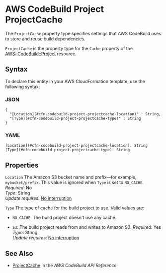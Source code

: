 # AWS CodeBuild Project ProjectCache<a name="aws-properties-codebuild-project-projectcache"></a>

<a name="aws-properties-codebuild-project-projectcache-description"></a>The `ProjectCache` property type specifies settings that AWS CodeBuild uses to store and reuse build dependencies\.

<a name="aws-properties-codebuild-project-projectcache-inheritance"></a> `ProjectCache` is the property type for the `Cache` property of the [AWS::CodeBuild::Project](aws-resource-codebuild-project.md) resource\.

## Syntax<a name="aws-properties-codebuild-project-projectcache-syntax"></a>

To declare this entity in your AWS CloudFormation template, use the following syntax:

### JSON<a name="aws-properties-codebuild-project-projectcache-syntax.json"></a>

```
{
  "[Location](#cfn-codebuild-project-projectcache-location)" : String,
  "[Type](#cfn-codebuild-project-projectcache-type)" : String
}
```

### YAML<a name="aws-properties-codebuild-project-projectcache-syntax.yaml"></a>

```
[Location](#cfn-codebuild-project-projectcache-location): String
[Type](#cfn-codebuild-project-projectcache-type): String
```

## Properties<a name="aws-properties-codebuild-project-projectcache-properties"></a>

`Location`  <a name="cfn-codebuild-project-projectcache-location"></a>
The Amazon S3 bucket name and prefix—for example, `mybucket/prefix`\. This value is ignored when `Type` is set to `NO_CACHE`\.  
 *Required*: No  
 *Type*: String  
 *Update requires*: [No interruption](using-cfn-updating-stacks-update-behaviors.md#update-no-interrupt) 

`Type`  <a name="cfn-codebuild-project-projectcache-type"></a>
The type of cache for the build project to use\. Valid values are:  

+ `NO_CACHE`: The build project doesn't use any cache\.

+ `S3`: The build project reads from and writes to Amazon S3\.
 *Required*: Yes  
 *Type*: String  
 *Update requires*: [No interruption](using-cfn-updating-stacks-update-behaviors.md#update-no-interrupt) 

## See Also<a name="aws-properties-codebuild-project-projectcache-seealso"></a>

+ [ ProjectCache](http://docs.aws.amazon.com/codebuild/latest/APIReference/API_ProjectCache.html) in the *AWS CodeBuild API Reference*